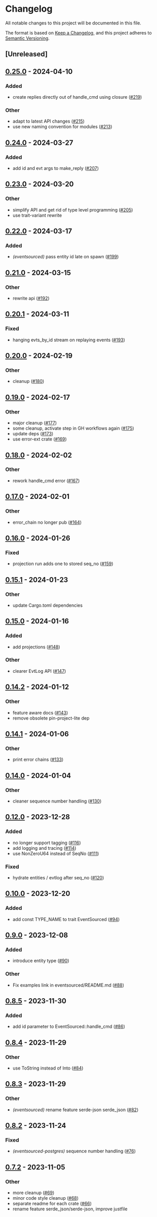 # Changelog
All notable changes to this project will be documented in this file.

The format is based on [Keep a Changelog](https://keepachangelog.com/en/1.0.0/),
and this project adheres to [Semantic Versioning](https://semver.org/spec/v2.0.0.html).

## [Unreleased]

## [0.25.0](https://github.com/hseeberger/eventsourced/compare/eventsourced-v0.24.0...eventsourced-v0.25.0) - 2024-04-10

### Added
- create replies directly out of handle_cmd using closure ([#219](https://github.com/hseeberger/eventsourced/pull/219))

### Other
- adapt to latest API changes ([#215](https://github.com/hseeberger/eventsourced/pull/215))
- use new naming convention for modules ([#213](https://github.com/hseeberger/eventsourced/pull/213))

## [0.24.0](https://github.com/hseeberger/eventsourced/compare/eventsourced-v0.23.0...eventsourced-v0.24.0) - 2024-03-27

### Added
- add id and evt args to make_reply ([#207](https://github.com/hseeberger/eventsourced/pull/207))

## [0.23.0](https://github.com/hseeberger/eventsourced/compare/eventsourced-v0.22.0...eventsourced-v0.23.0) - 2024-03-20

### Other
- simplify API and get rid of type level programming ([#205](https://github.com/hseeberger/eventsourced/pull/205))
- use trait-variant rewrite

## [0.22.0](https://github.com/hseeberger/eventsourced/compare/eventsourced-v0.21.0...eventsourced-v0.22.0) - 2024-03-17

### Added
- *(eventsourced)* pass entity id late on spawn ([#199](https://github.com/hseeberger/eventsourced/pull/199))

## [0.21.0](https://github.com/hseeberger/eventsourced/compare/eventsourced-v0.20.1...eventsourced-v0.21.0) - 2024-03-15

### Other
- rewrite api ([#192](https://github.com/hseeberger/eventsourced/pull/192))

## [0.20.1](https://github.com/hseeberger/eventsourced/compare/eventsourced-v0.20.0...eventsourced-v0.20.1) - 2024-03-11

### Fixed
- hanging evts_by_id stream on replaying events ([#193](https://github.com/hseeberger/eventsourced/pull/193))

## [0.20.0](https://github.com/hseeberger/eventsourced/compare/eventsourced-v0.19.0...eventsourced-v0.20.0) - 2024-02-19

### Other
- cleanup ([#180](https://github.com/hseeberger/eventsourced/pull/180))

## [0.19.0](https://github.com/hseeberger/eventsourced/compare/eventsourced-v0.18.0...eventsourced-v0.19.0) - 2024-02-17

### Other
- major cleanup ([#177](https://github.com/hseeberger/eventsourced/pull/177))
- some cleanup, activate step in GH workflows again ([#175](https://github.com/hseeberger/eventsourced/pull/175))
- update deps ([#173](https://github.com/hseeberger/eventsourced/pull/173))
- use error-ext crate ([#169](https://github.com/hseeberger/eventsourced/pull/169))

## [0.18.0](https://github.com/hseeberger/eventsourced/compare/eventsourced-v0.17.0...eventsourced-v0.18.0) - 2024-02-02

### Other
- rework handle_cmd error ([#167](https://github.com/hseeberger/eventsourced/pull/167))

## [0.17.0](https://github.com/hseeberger/eventsourced/compare/eventsourced-v0.16.0...eventsourced-v0.17.0) - 2024-02-01

### Other
- error_chain no longer pub ([#164](https://github.com/hseeberger/eventsourced/pull/164))

## [0.16.0](https://github.com/hseeberger/eventsourced/compare/eventsourced-v0.15.1...eventsourced-v0.16.0) - 2024-01-26

### Fixed
- projection run adds one to stored seq_no ([#159](https://github.com/hseeberger/eventsourced/pull/159))

## [0.15.1](https://github.com/hseeberger/eventsourced/compare/eventsourced-v0.15.0...eventsourced-v0.15.1) - 2024-01-23

### Other
- update Cargo.toml dependencies

## [0.15.0](https://github.com/hseeberger/eventsourced/compare/eventsourced-v0.14.2...eventsourced-v0.15.0) - 2024-01-16

### Added
- add projections ([#148](https://github.com/hseeberger/eventsourced/pull/148))

### Other
- clearer EvtLog API ([#147](https://github.com/hseeberger/eventsourced/pull/147))

## [0.14.2](https://github.com/hseeberger/eventsourced/compare/eventsourced-v0.14.1...eventsourced-v0.14.2) - 2024-01-12

### Other
- feature aware docs ([#143](https://github.com/hseeberger/eventsourced/pull/143))
- remove obsolete pin-project-lite dep

## [0.14.1](https://github.com/hseeberger/eventsourced/compare/eventsourced-v0.14.0...eventsourced-v0.14.1) - 2024-01-06

### Other
- print error chains ([#133](https://github.com/hseeberger/eventsourced/pull/133))

## [0.14.0](https://github.com/hseeberger/eventsourced/compare/eventsourced-v0.13.0...eventsourced-v0.14.0) - 2024-01-04

### Other
- cleaner sequence number handling ([#130](https://github.com/hseeberger/eventsourced/pull/130))

## [0.12.0](https://github.com/hseeberger/eventsourced/compare/eventsourced-v0.11.0...eventsourced-v0.12.0) - 2023-12-28

### Added
- no longer support tagging ([#116](https://github.com/hseeberger/eventsourced/pull/116))
- add logging and tracing ([#114](https://github.com/hseeberger/eventsourced/pull/114))
- use NonZeroU64 instead of SeqNo ([#111](https://github.com/hseeberger/eventsourced/pull/111))

### Fixed
- hydrate entities / evtlog after seq_no ([#120](https://github.com/hseeberger/eventsourced/pull/120))

## [0.10.0](https://github.com/hseeberger/eventsourced/compare/eventsourced-v0.9.0...eventsourced-v0.10.0) - 2023-12-20

### Added
- add const TYPE_NAME to trait EventSourced ([#94](https://github.com/hseeberger/eventsourced/pull/94))

## [0.9.0](https://github.com/hseeberger/eventsourced/compare/eventsourced-v0.8.5...eventsourced-v0.9.0) - 2023-12-08

### Added
- introduce entity type ([#90](https://github.com/hseeberger/eventsourced/pull/90))

### Other
- Fix examples link in eventsourced/README.md ([#88](https://github.com/hseeberger/eventsourced/pull/88))

## [0.8.5](https://github.com/hseeberger/eventsourced/compare/eventsourced-v0.8.4...eventsourced-v0.8.5) - 2023-11-30

### Added
- add id parameter to EventSourced::handle_cmd ([#86](https://github.com/hseeberger/eventsourced/pull/86))

## [0.8.4](https://github.com/hseeberger/eventsourced/compare/eventsourced-v0.8.3...eventsourced-v0.8.4) - 2023-11-29

### Other
- use ToString instead of Into<String> ([#84](https://github.com/hseeberger/eventsourced/pull/84))

## [0.8.3](https://github.com/hseeberger/eventsourced/compare/eventsourced-v0.8.2...eventsourced-v0.8.3) - 2023-11-29

### Other
- *(eventsourced)* rename feature serde-json serde_json ([#82](https://github.com/hseeberger/eventsourced/pull/82))

## [0.8.2](https://github.com/hseeberger/eventsourced/compare/eventsourced-v0.8.1...eventsourced-v0.8.2) - 2023-11-24

### Fixed
- *(eventsourced-postgres)* sequence number handling ([#76](https://github.com/hseeberger/eventsourced/pull/76))

## [0.7.2](https://github.com/hseeberger/eventsourced/compare/eventsourced-v0.7.1...eventsourced-v0.7.2) - 2023-11-05

### Other
- more cleanup ([#69](https://github.com/hseeberger/eventsourced/pull/69))
- minor code style cleanup ([#68](https://github.com/hseeberger/eventsourced/pull/68))
- separate readme for each crate ([#66](https://github.com/hseeberger/eventsourced/pull/66))
- rename feature serde_json/serde-json, improve justfile
